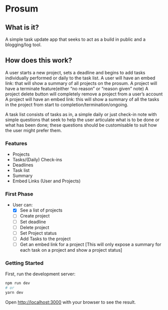 # Prosum

## What is it?

A simple task update app that seeks to act as a build in public and a blogging/log tool.

## How does this work?

A user starts a new project, sets a deadline and begins to add tasks individually performed or daily to the task list.
A user will have an embed link: that will show a summary of all projects on the prosum.
A project will have a terminate feature(either “no reason” or “reason given” note)
A project delete button will completely remove a project from a user’s account
A project will have an embed link: this will show a summary of all the tasks in the project from start to completion/termination/ongoing.

A task list consists of tasks as in, a simple daily or just check-in note with simple questions that seek to help the user articulate what is to be done or what has been done; these questions should be customisable to suit how the user might prefer them.

### Features

- Projects
- Tasks/(Daily) Check-ins
- Deadlines
- Task list
- Summary
- Embed Links (User and Projects)

### First Phase

- User can:
  - [x] See a list of projects
  - [ ] Create project
  - [ ] Set deadline
  - [ ] Delete project
  - [ ] Set Project status
  - [ ] Add Tasks to the project
  - [ ] Get an embed link for a project [This will only expose a summary for each task on a project and show a project status]

### Getting Started

First, run the development server:

```bash
npm run dev
# or
yarn dev
```

Open [http://localhost:3000](http://localhost:3000) with your browser to see the result.
